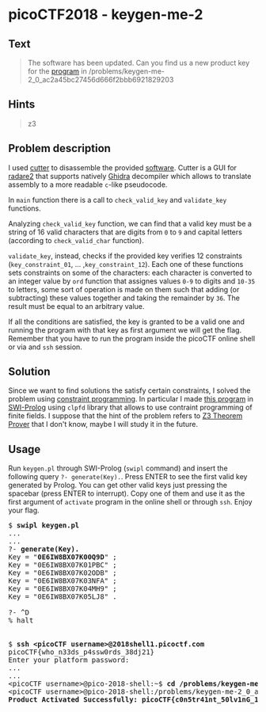 # picoCTF2018 - keygen-me-2
## Text
> The software has been updated. Can you find us a new product key for the [program](https://github.com/PrinceOfBorgo/picoCTF2018-keygen-me-2/blob/master/activate) in /problems/keygen-me-2_0_ac2a45bc27456d666f2bbb6921829203

## Hints
> z3

## Problem description
I used [cutter](https://cutter.re/) to disassemble the provided [software](https://github.com/PrinceOfBorgo/picoCTF2018-keygen-me-2/blob/master/activate). Cutter is a GUI for [radare2](https://rada.re/n/) that supports natively [Ghidra](https://ghidra-sre.org/) decompiler which allows to translate assembly to a more readable `c`-like pseudocode.

In `main` function there is a call to `check_valid_key` and `validate_key` functions.

Analyzing `check_valid_key` function, we can find that a valid key must be a string of 16 valid characters that are digits from `0` to `9` and capital letters (according to `check_valid_char` function).

`validate_key`, instead, checks if the provided key verifies 12 constraints (`key_constraint_01`, ... ,`key_constraint_12`). Each one of these functions sets constraints on some of the characters: each character is converted to an integer value by `ord` function that assignes values `0-9` to digits and `10-35` to letters, some sort of operation is made on them such that adding (or subtracting) these values together and taking the remainder by `36`. The result must be equal to an arbitrary value.

If all the conditions are satisfied, the key is granted to be a valid one and running the program with that key as first argument we will get the flag. Remember that you have to run the program inside the picoCTF online shell or via and `ssh` session.

## Solution
Since we want to find solutions the satisfy certain constraints, I solved the problem using [constraint programming](https://en.wikipedia.org/wiki/Constraint_programming). In particular I made [this program](https://github.com/PrinceOfBorgo/picoCTF2018-keygen-me-2/blob/master/keygen-me-2.pl) in [SWI-Prolog](https://www.swi-prolog.org/) using `clpfd` library that allows to use contraint programming of finite fields. I suppose that the hint of the problem refers to [Z3 Theorem Prover](https://en.wikipedia.org/wiki/Z3_Theorem_Prover) that I don't know, maybe I will study it in the future.

## Usage
Run `keygen.pl` through SWI-Prolog (`swipl` command) and insert the following query `?- generate(Key).`. Press ENTER to see the first valid key generated by Prolog. You can get other valid keys just pressing the spacebar (press ENTER to interrupt). Copy one of them and use it as the first argument of `activate` program in the online shell or through `ssh`. Enjoy your flag.
<pre>
$ <b>swipl keygen.pl</b>
...
...
?- <b>generate(Key).</b>
Key = "<b>0E6IW8BX07K00Q9D</b>" ;
Key = "0E6IW8BX07K01PBC" ;
Key = "0E6IW8BX07K02ODB" ;
Key = "0E6IW8BX07K03NFA" ;
Key = "0E6IW8BX07K04MH9" ;
Key = "0E6IW8BX07K05LJ8" .

?- ^D
% halt


$ <b>ssh &lt;picoCTF username&gt;@2018shell1.picoctf.com</b>
picoCTF{who_n33ds_p4ssw0rds_38dj21}
Enter your platform password:
...
...
&lt;picoCTF username&gt;@pico-2018-shell:~$ <b>cd /problems/keygen-me-2_0_ac2a45bc27456d666f2bbb6921829203</b>
&lt;picoCTF username&gt;@pico-2018-shell:/problems/keygen-me-2_0_ac2a45bc27456d666f2bbb6921829203$ <b>./activate 0E6IW8BX07K00Q9D</b>
<b>Product Activated Successfully: picoCTF{c0n5tr41nt_50lv1nG_15_W4y_f45t3r_783243818}</b>
</pre>
